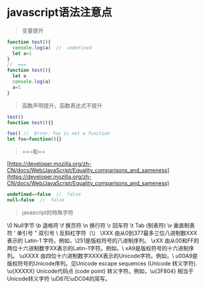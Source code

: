 # javascript语法注意点

> 变量提升

```javascript
function test(){
  console.log(a)  //  undefined
  let a=1
}
//  ===
function test(){
  let a
  console.log(a)
  a=1
}
```

> 函数声明提升，函数表达式不提升

```javascript
test()
function test(){}

foo() //  Error，foo is not a function
let foo=function(){}
```

> ===和==

[https://developer.mozilla.org/zh-CN/docs/Web/JavaScript/Equality_comparisons_and_sameness](https://developer.mozilla.org/zh-CN/docs/Web/JavaScript/Equality_comparisons_and_sameness)

```javascript
undefined==false  //  false
null=false  //  false
```

> javascript的特殊字符

\0	Null字节
\b	退格符
\f	换页符
\n	换行符
\r	回车符
\t	Tab (制表符)
\v	垂直制表符
\'	单引号
\"	双引号
\\	反斜杠字符（\）
\XXX	由从0到377最多三位八进制数XXX表示的 Latin-1 字符。例如，\251是版权符号的八进制序列。
\xXX	由从00和FF的两位十六进制数字XX表示的Latin-1字符。例如，\ xA9是版权符号的十六进制序列。
\uXXXX	由四位十六进制数字XXXX表示的Unicode字符。例如，\ u00A9是版权符号的Unicode序列。见Unicode escape sequences (Unicode 转义字符).
\u{XXXXX}	Unicode代码点 (code point) 转义字符。例如，\u{2F804} 相当于Unicode转义字符 \uD87E\uDC04的简写。